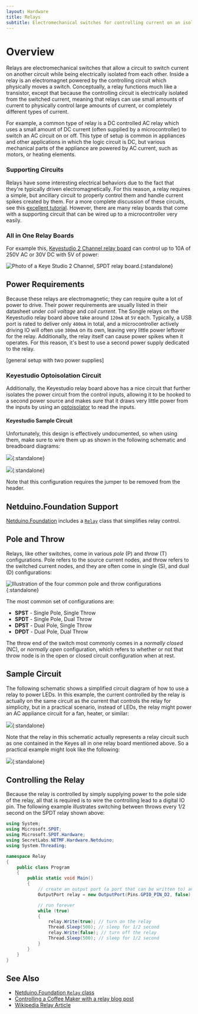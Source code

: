 ```yaml
---
layout: Hardware
title: Relays
subtitle: Electromechanical switches for controlling current on an isolated circuit.
---
```


# Overview

Relays are electromechanical switches that allow a circuit to switch current on another circuit while being electrically isolated from each other. Inside a relay is an electromagnet powered by the controlling circuit which physically moves a switch. Conceptually, a relay functions much like a transistor, except that because the controlling circuit is electrically isolated from the switched current, meaning that relays can use small amounts of current to physically control large amounts of current, or completely different types of current.

For example, a common type of relay is a DC controlled AC relay which uses a small amount of DC current (often supplied by a microcontroller) to switch an AC circuit on or off. This type of setup is common in appliances and other applications in which the logic circuit is DC, but various mechanical parts of the appliance are powered by AC current, such as motors, or heating elements.

### Supporting Circuits

Relays have some interesting electrical behaviors due to the fact that they're typically driven electromagnetically. For this reason, a relay requires a simple, but ancillary circuit to properly control them and handle current spikes created by them. For a more complete discussion of these circuits, see this [excellent tutorial](http://www.electronics-tutorials.ws/blog/relay-switch-circuit.html). However, there are many relay boards that come with a supporting circuit that can be wired up to a microcontroller very easily. 

### All in One Relay Boards

For example this, [Keyestudio 2 Channel relay board](https://www.amazon.com/Keyestudio-Module-Arduino-raspberry-2-channel/dp/B0177WOT1E/ref=sr_1_1?ie=UTF8&qid=1503712979&sr=8-1&keywords=2+channel+relay+keyestudio) can control up to 10A of 250V AC or 30V DC with 5V of power:

![Photo of a Keye Studio 2 Channel, SPDT relay board.](Keyestudio_2Channel_SPDT_Relay_Small.jpg){:standalone}

## Power Requirements

Because these relays are electromagnetic; they can require quite a lot of power to drive. Their power requirements are usually listed in their datasheet under _coil voltage_ and _coil current_. The Songle relays on the Keyestudio relay board above take around `120mA` at `5V` each. Typically, a USB port is rated to deliver only `400mA` in total, and a microcontroller actively driving IO will often use `300mA` on its own, leaving very little power leftover for the relay. Additionally, the relay itself can cause power spikes when it operates. For this reason, it's best to use a second power supply dedicated to the relay.

[general setup with two power supplies]

### Keyestudio Optoisolation Circuit

Additionally, the Keyestudio relay board above has a nice circuit that further isolates the power circuit from the control inputs, allowing it to be hooked to a second power source and makes sure that it draws very little power from the inputs by using an [optoisolator]() to read the inputs. 

#### Keyestudio Sample Circuit

Unfortunately, this design is effectively undocumented, so when using them, make sure to wire them up as shown in the following schematic and breadboard diagrams:

![](Keyes_Relay_schem.svg){:standalone}

![](Keyes_Relay_bb.svg){:standalone}

Note that this configuration requires the jumper to be removed from the header.

## Netduino.Foundation Support

[Netduino.Foundation](http://Netduino.Foundation) includes a [`Relay`](http://netduino.foundation/API/Relays/Relay/) class that simplifies relay control.

## Pole and Throw

Relays, like other switches, come in various _pole_ (P) and _throw_ (T) configurations. Pole refers to the source current nodes, and throw refers to the switched current nodes, and they are often come in single (S), and dual (D) configurations:

![Illustration of the four common pole and throw configurations](/Common_Files/Switch_Pole_and_Throw.svg){:standalone}

The most common set of configurations are: 

 * **SPST** - Single Pole, Single Throw 
 * **SPDT** - Single Pole, Dual Throw
 * **DPST** - Dual Pole, Single Throw
 * **DPDT** - Dual Pole, Dual Throw

The throw end of the switch most commonly comes in a _normally closed_ (NC), or _normally open_ configuration, which refers to whether or not that throw node is in the open or closed circuit configuration when at rest.

## Sample Circuit

The following schematic shows a simplified circuit diagram of how to use a relay to power LEDs. In this example, the current controlled by the relay is actually on the same circuit as the current that controls the relay for simplicity, but in a practical scenario, instead of LEDs, the relay might power an AC appliance circuit for a fan, heater, or similar:

![](Relay_schematic.svg){:standalone}

Note that the relay in this schematic actually represents a relay circuit such as one contained in the Keyes all in one relay board mentioned above. So a practical example might look like the following:

![](Relay_Practical_OFF_small.jpg){:standalone}

## Controlling the Relay

Because the relay is controlled by simply supplying power to the pole side of the relay, all that is required is to wire the controlling lead to a digital IO pin. The following example illustrates switching between throws every 1/2 second on the SPDT relay shown above:

```csharp
using System;
using Microsoft.SPOT;
using Microsoft.SPOT.Hardware;
using SecretLabs.NETMF.Hardware.Netduino;
using System.Threading;

namespace Relay
{
    public class Program
    {
        public static void Main()
        {
            // create an output port (a port that can be written to) and connect it to Digital Pin 2
            OutputPort relay = new OutputPort(Pins.GPIO_PIN_D2, false);

            // run forever
            while (true)
            {
                relay.Write(true); // turn on the relay
                Thread.Sleep(500); // sleep for 1/2 second
                relay.Write(false); // turn off the relay
                Thread.Sleep(500); // sleep for 1/2 second
            }
        }
    }
}
```

## See Also

* [Netduino.Foundation `Relay` class](http://netduino.foundation/API/Relays/Relay/)
* [Controlling a Coffee Maker with a relay blog post](http://blog.wildernesslabs.co/connectedcoffeemaker_part2/)
* [Wikipedia Relay Article](https://en.wikipedia.org/wiki/Relay)